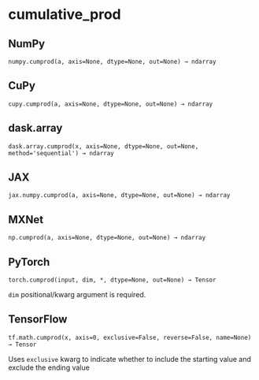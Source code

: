 # cumulative_prod

## NumPy

```
numpy.cumprod(a, axis=None, dtype=None, out=None) → ndarray
```

## CuPy

```
cupy.cumprod(a, axis=None, dtype=None, out=None) → ndarray
```

## dask.array

```
dask.array.cumprod(x, axis=None, dtype=None, out=None, method='sequential') → ndarray
```

## JAX

```
jax.numpy.cumprod(a, axis=None, dtype=None, out=None) → ndarray
```

## MXNet

```
np.cumprod(a, axis=None, dtype=None, out=None) → ndarray
```

## PyTorch

```
torch.cumprod(input, dim, *, dtype=None, out=None) → Tensor
```

`dim` positional/kwarg argument is required.

## TensorFlow

```
tf.math.cumprod(x, axis=0, exclusive=False, reverse=False, name=None) → Tensor
```

Uses `exclusive` kwarg to indicate whether to include the starting value and exclude the ending value
